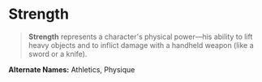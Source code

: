Strength
========

> __Strength__ represents a character's physical power—his ability to lift heavy objects and to inflict damage with a handheld weapon (like a sword or a knife).

__Alternate Names:__ Athletics, <span title='Adventure & Fantasy'>Physique</span>
